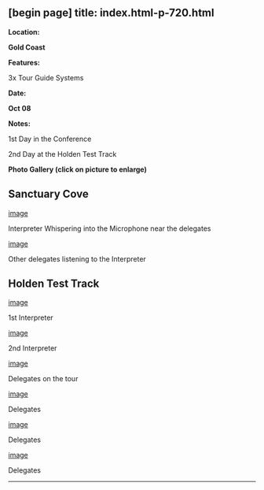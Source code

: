 [begin page]
 title: index.html-p-720.html
----------------------------------------------------------

**Location:**

**Gold Coast**

**Features:**

3x Tour Guide Systems

**Date:**

**Oct 08**

**Notes:**

1st Day in the Conference

2nd Day at the Holden Test Track

**Photo Gallery (click on picture to enlarge)**

## Sanctuary Cove

[image](wp-content/uploads/2011/09/interpreter_whispering.jpg)

Interpreter Whispering into the Microphone near the delegates

[image](wp-content/uploads/2011/09/delegates_interpreter.jpg)

Other delegates listening to the Interpreter

## Holden Test Track

[image](wp-content/uploads/2011/09/1_interpreter.jpg)

1st Interpreter

[image](wp-content/uploads/2011/09/2_interpreter.jpg)

2nd Interpreter

[image](wp-content/uploads/2011/09/delegates_tour.jpg)

Delegates on the tour

[image](wp-content/uploads/2011/09/delegates_1.jpg)

Delegates

[image](picture)

Delegates

[image](picture)

Delegates




----------------------------------------------------------
